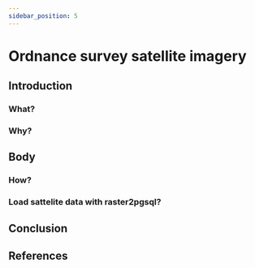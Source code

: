 ```yaml
---
sidebar_position: 5
---
```


# Ordnance survey satellite imagery

## Introduction

### What?

### Why?

## Body

### How?

### Load sattelite data with raster2pgsql?

## Conclusion

## References
